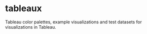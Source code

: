 tableaux
========

Tableau color palettes, example visualizations and test datasets for visualizations in Tableau.

